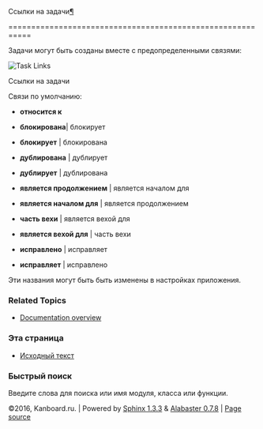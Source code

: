 Ссылки на задачи[¶](#task-links "Ссылка на этот заголовок")

===========================================================



Задачи могут быть созданы вместе с предопределенными связями:



![Task Links](https://kanboard.net/screenshots/documentation/task-links.png)



Ссылки на задачи



Связи по умолчанию:



-   **относится к**



-   **блокирована**| блокирует



-   **блокирует** | блокирована



-   **дублирована** | дублирует



-   **дублирует** | дублирована



-   **является продолжением** | является началом для



-   **является началом для** | является продолжением



-   **часть вехи** | является вехой для



-   **является вехой для** | часть вехи



-   **исправлено** | исправляет



-   **исправляет** | исправлено



Эти названия могут быть быть изменены в настройках приложения.



### Related Topics



-   [Documentation overview](index.markdown)



### Эта страница



-   [Исходный текст](_sources/task-links.txt)



### Быстрый поиск



Введите слова для поиска или имя модуля, класса или функции.



©2016, Kanboard.ru. | Powered by [Sphinx 1.3.3](http://sphinx-doc.org/) & [Alabaster 0.7.8](https://github.com/bitprophet/alabaster) | [Page source](_sources/task-links.txt)

